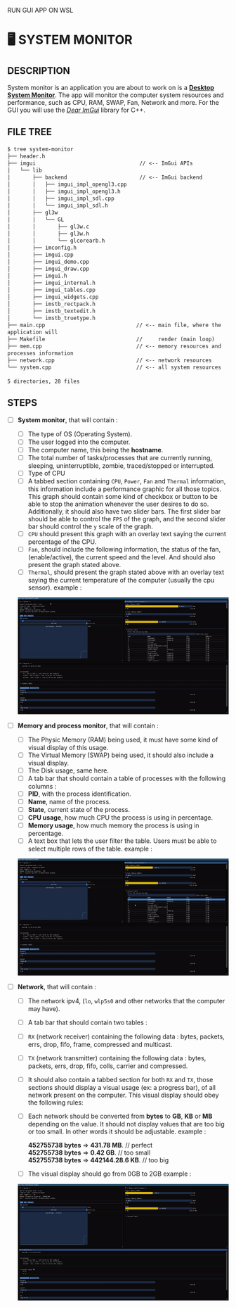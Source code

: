 RUN GUI APP ON WSL

#   🖥️ SYSTEM MONITOR
##  DESCRIPTION
System monitor is an application you are about to work on is a [**Desktop System Monitor**](https://en.wikipedia.org/wiki/System_monitor). The app will monitor the computer system resources and performance, such as CPU, RAM, SWAP, Fan, Network and more.
For the GUI you will use the [_Dear ImGui_](https://github.com/ocornut/imgui/wiki#about-the-imgui-paradigm) library for C++.

##  FILE TREE
```console
$ tree system-monitor
├── header.h
├── imgui                                 // <-- ImGui APIs
│   └── lib
│       ├── backend                       // <-- ImGui backend
│       │   ├── imgui_impl_opengl3.cpp
│       │   ├── imgui_impl_opengl3.h
│       │   ├── imgui_impl_sdl.cpp
│       │   └── imgui_impl_sdl.h
│       ├── gl3w
│       │   └── GL
│       │       ├── gl3w.c
│       │       ├── gl3w.h
│       │       └── glcorearb.h
│       ├── imconfig.h
│       ├── imgui.cpp
│       ├── imgui_demo.cpp
│       ├── imgui_draw.cpp
│       ├── imgui.h
│       ├── imgui_internal.h
│       ├── imgui_tables.cpp
│       ├── imgui_widgets.cpp
│       ├── imstb_rectpack.h
│       ├── imstb_textedit.h
│       └── imstb_truetype.h
├── main.cpp                             // <-- main file, where the application will
├── Makefile                             //     render (main loop)
├── mem.cpp                              // <-- memory resources and processes information
├── network.cpp                          // <-- network resources
└── system.cpp                           // <-- all system resources

5 directories, 28 files
```

##  STEPS

+   [ ] **System monitor**, that will contain :
    +   [ ] The type of OS (Operating System).
    +   [ ] The user logged into the computer.
    +   [ ] The computer name, this being the **hostname**.
    +   [ ] The total number of tasks/processes that are currently running, sleeping, uninterruptible, zombie, traced/stopped or interrupted.
    +   [ ] Type of CPU
    +   [ ] A tabbed section containing `CPU`, `Power`, `Fan` and `Thermal` information, this information include a performance graphic for all those topics.
    This graph should contain some kind of checkbox or button to be able to stop the animation whenever the user desires to do so.
    Additionally, it should also have two slider bars.
    The first slider bar should be able to control the `FPS` of the graph, and the second slider bar should control the `y` scale of the graph.
    +   [ ] `CPU` should present this graph with an overlay text saying the current percentage of the CPU.
    +   [ ] `Fan`, should include the following information, the status of the fan, (enable/active), the current speed and the level. And should also present the graph stated above.
    +   [ ] `Thermal`, should present the graph stated above with an overlay text saying the current temperature of the computer (usually the cpu sensor). 
    example :

    ![image](assets/system.gif)

+   [ ] **Memory and process monitor**, that will contain :
    +   [ ] The Physic Memory (RAM) being used, it must have some kind of visual display of this usage.
    +   [ ] The Virtual Memory (SWAP) being used, it should also include a visual display.
    +   [ ] The Disk usage, same here.
    +   [ ] A tab bar that should contain a table of processes with the following columns :
    +   [ ] **PID**, with the process identification.
    +   [ ] **Name**, name of the process.
    +   [ ] **State**, current state of the process.
    +   [ ] **CPU usage**, how much CPU the process is using in percentage.
    +   [ ] **Memory usage**, how much memory the process is using in percentage.
    +   [ ] A text box that lets the user filter the table. Users must be able to select multiple rows of the table.
    example :

    ![image](assets/mem.gif)

+   [ ] **Network**, that will contain :
    +   [ ] The network ipv4, (`lo`, `wlp5s0` and other networks that the computer may have).
    +   [ ] A tab bar that should contain two tables :
    +   [ ] `RX` (network receiver) containing the following data : bytes, packets, errs, drop, fifo, frame, compressed and multicast.
    +   [ ] `TX` (network transmitter) containing the following data : bytes, packets, errs, drop, fifo, colls, carrier and compressed.
    +   [ ] It should also contain a tabbed section for both `RX` and `TX`, those sections should display a visual usage (ex: a progress bar), of all network present on the computer. This visual display should obey the following rules:
    +   [ ] Each network should be converted from **bytes** to **GB**, **KB** or **MB** depending on the value. It should not display values that
      are too big or too small. In other words it should be adjustable.
      example :

      **452755738 bytes** => **431.78 MB**. // perfect\
      **452755738 bytes** => **0.42 GB**. // too small\
      **452755738 bytes** => **442144.28.6 KB**. // too big

    +   [ ] The visual display should go from 0GB to 2GB
    example :

    ![image](assets/network.gif)
